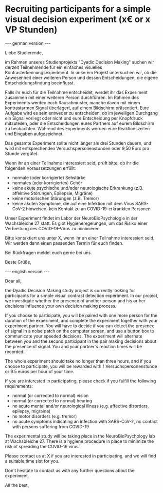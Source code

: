 # Recruiting participants for a simple visual decision experiment (x€ or x VP Stunden)


--- german version ---

Liebe Studierende,

im Rahmen unseres Studienprojekts "Dyadic Decision Making" suchen wir derzeit Teilnehmende für ein einfaches visuelles Kontrasterkennungsexperiment. In unserem Projekt untersuchen wir, ob die Anwesenheit einer weiteren Person und dessen Entscheidungen, die eigene Entscheidungsfindung beeinflusst.

Falls ihr euch für die Teilnahme entscheidet, werdet ihr das Experiment zusammen mit einer weiteren Person durchführen. Im Rahmen des Experiments werden euch Rauschmuster, manche davon mit einem kontrastarmen Signal überlagert, auf einem Bildschirm präsentiert. Eure Aufgabe wird es sein entweder zu entscheiden, ob im jeweiligen Durchgang ein Signal vorliegt oder nicht und eure Entscheidung per Knopfdruck mitzuteilen, oder die Entscheidungen eures Partners auf eurem Bildschirm zu beobachten. Während des Experiments werden eure Reaktionszeiten und Eingaben aufgezeichnet.

Das gesamte Experiment sollte nicht länger als drei Stunden dauern, und wird mit entsprechenden Versuchspersonenstunden oder 9,50 Euro pro Stunde vergütet.

Wenn ihr an einer Teilnahme interessiert seid, prüft bitte, ob ihr die folgenden Voraussetzungen erfüllt:

- normale (oder korrigierte) Sehstärke
- normales (oder korrigiertes) Gehör
- keine akute psychische und/oder neurologische Erkrankung (z.B. affektive Störungen, Epilepsie, Migräne)
- keine motorischen Störungen (z.B. Tremor)
- keine akuten Symptome, die auf eine Infektion mit dem Virus SARS-CoV-2 hinweisen, kein Kontakt zu an COVID-19-erkrankten Personen

Unser Experiment findet im Labor der NeuroBioPsychologie in der Wachsbleiche 27 statt. Es gibt Hygieneregelungen, um das Risiko einer Verbreitung des COVID-19-Virus zu minimieren.

Bitte kontaktiert uns unter X, wenn ihr an einer Teilnahme interessiert seid. Wir werden dann einen passenden Termin für euch finden.

Bei Rückfragen meldet euch gerne bei uns.

Beste Grüße,



--- english version ---

Dear all,

the Dyadic Decision Making study project is currently looking for participants for a simple visual contrast detection experiment. In our project, we investigate whether the presence of another person and his or her decisions influence your own decision making process.

If you choose to participate, you will be paired with one more person for the duration of the experiment, and complete the experiment together with your experiment partner. You will have to decide if you can detect the presence of signal in a noise patch on the computer screen, and use a button box to communicate your speeded decisions. The experiment will alternate between you and the second participant in the pair making decisions about the presence of signal. You and your partner's reaction times will be recorded. 

The whole experiment should take no longer than three hours, and if you choose to participate, you will be rewarded with 1 Versuchspersonenstunde or 9.5 euros per hour of your time.

If you are interested in participating, please check if you fulfill the following requirements:

- normal (or corrected to normal) vision
- normal (or corrected to normal) hearing
- no acute mental and/or neurological illness (e.g. affective disorders, epilepsy, migraine)
- no motor disorders (e.g. tremor)
- no acute symptoms indicating an infection with SARS-CoV-2, no contact with persons suffering from COVID-19

The experimental study will be taking place in the NeuroBioPsychology lab at Wachsbleiche 27. There is a hygiene procedure in place to minimize the risk of spreading the COVID-19 virus.

Please contact us at X if you are interested in participating, and we will find a suitable time slot for you.

Don't hesitate to contact us with any further questions about the experiment.

All the best,
